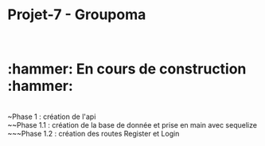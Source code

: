# Projet-7 - Groupoma
<br/>
<h1>:hammer: En cours de construction :hammer:</h1>
<br /> ~Phase 1 : création de l'api
<br /> ~~Phase 1.1 : création de la base de donnée et prise en main avec sequelize
<br /> ~~~Phase 1.2 : création des routes Register et Login